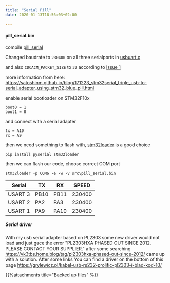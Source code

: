 ```yaml
---
title: "Serial Pill"
date: 2020-01-13T18:56:03+02:00

---
```

#### pill_serial.bin
compile  [pill_serial](https://github.com/satoshinm/pill_serial)


Changed baudrate to `230400` on all three serialports in [usbuart.c](https://github.com/satoshinm/pill_serial/blob/master/src/usbuart.c#L63)  

and also `CDCACM_PACKET_SIZE` to `32` according to [Issue 1](https://github.com/satoshinm/pill_serial/issues/1)

more information from here: https://satoshinm.github.io/blog/171223_stm32serial_triple_usb-to-serial_adapter_using_stm32_blue_pill.html

enable serial bootloader on STM32F10x

    boot0 = 1
    boot1 = 0

and connect with a serial adapter    
   
    tx = A10
    rx = A9

then we need something to flash with, [stm32loader](https://github.com/florisla/stm32loader) is a good choice

`pip install pyserial stm32loader`

then we can flash our code, choose correct COM port

`stm32loader -p COM6 -e -w -v src\pill_serial.bin`

	

| Serial | TX | RX | SPEED |
| ------ | -- | -- | ----- |
| USART 3 | PB10 | PB11 | 230400
| USART 2 | PA2 | PA3 | 230400
| USART 1 | PA9 | PA10 | 230400

##### Serial driver
With my usb serial adapter based on PL2303 some new driver would not load and just gace the error "PL2303HXA PHASED OUT SINCE 2012. PLEASE CONTACT YOUR SUPPLIER." after some searching https://vk3tbs.home.blog/tag/pl2303hxa-phased-out-since-2012/ came up with a solution. After some links You can find a driver on the bottom of this page https://grylewicz.pl/kabel-usb-rs232-prolific-pl2303-i-blad-kod-10/


{{%attachments title="Backed up files" %}}